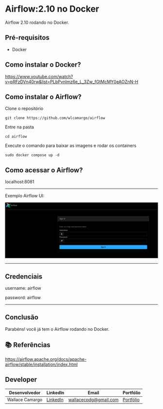 # Airflow:2.10 no Docker
Airflow 2.10 rodando no Docker. 

## Pré-requisitos
* Docker

## Como instalar o Docker?
https://www.youtube.com/watch?v=pRFzDVn40rw&list=PLbPvnlmz6e_L_3Zw_fGtMcMY0eAOZnN-H

## Como instalar o Airflow?
Clone o repositório
```
git clone https://github.com/wlcamargo/airflow
```

Entre na pasta
```
cd airflow
```

Execute o comando para baixar as imagens e rodar os containers
```
sudo docker compose up -d
```

## Como acessar o Airflow?
localhost:8081

---------------------------------------------

Exemplo Airflow UI:

![image](assets/sample-airflow-ui.png)

---------------------------------------------

## Credenciais

username: airflow

password: airflow

---------------------------------------------

## Conclusão
Parabéns! você já tem o Airflow rodando no Docker.

## 📚 Referências
https://airflow.apache.org/docs/apache-airflow/stable/installation/index.html

## Developer
| Desenvolvedor      | LinkedIn                                   | Email                        | Portfólio                              |
|--------------------|--------------------------------------------|------------------------------|----------------------------------------|
| Wallace Camargo    | [LinkedIn](https://www.linkedin.com/in/wallace-camargo-35b615171/) | wallacecpdg@gmail.com        | [Portfólio](https://wlcamargo.github.io/)   |
